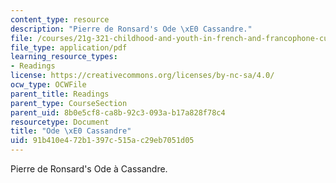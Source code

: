 ```yaml
---
content_type: resource
description: "Pierre de Ronsard's Ode \xE0 Cassandre."
file: /courses/21g-321-childhood-and-youth-in-french-and-francophone-cultures-spring-2013/91b410e472b1397c515ac29eb7051d05_MIT21G_321S13_ronsard.pdf
file_type: application/pdf
learning_resource_types:
- Readings
license: https://creativecommons.org/licenses/by-nc-sa/4.0/
ocw_type: OCWFile
parent_title: Readings
parent_type: CourseSection
parent_uid: 8b0e5cf8-ca8b-92c3-093a-b17a828f78c4
resourcetype: Document
title: "Ode \xE0 Cassandre"
uid: 91b410e4-72b1-397c-515a-c29eb7051d05
---
```

Pierre de Ronsard's Ode à Cassandre.